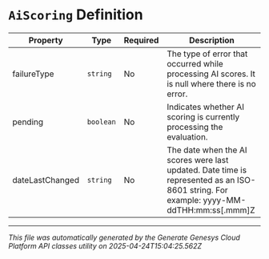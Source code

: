 # `AiScoring` Definition

| Property | Type | Required | Description |
|----------|------|----------|-------------|
| failureType | `string` | No | The type of error that occurred while processing AI scores. It is null where there is no error. |
| pending | `boolean` | No | Indicates whether AI scoring is currently processing the evaluation. |
| dateLastChanged | `string` | No | The date when the AI scores were last updated. Date time is represented as an ISO-8601 string. For example: yyyy-MM-ddTHH:mm:ss[.mmm]Z |

---

*This file was automatically generated by the Generate Genesys Cloud Platform API classes utility on 2025-04-24T15:04:25.562Z*